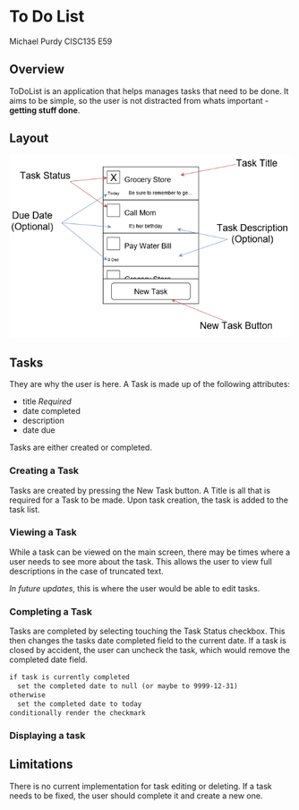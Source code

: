 # To Do List
Michael Purdy
CISC135 E59

## Overview
ToDoList is an application that helps manages tasks that need to be done.
It aims to be simple, so the user is not distracted from whats important - 
**getting stuff done**.


## Layout
![Design](docs/ToDoList.png?raw=true "Design")

## Tasks
They are why the user is here.
A Task is made up of the following attributes:
* title _Required_
* date completed
* description 
* date due

Tasks are either created or completed.

### Creating a Task
Tasks are created by pressing the New Task button.
A Title is all that is required for a Task to be made.
Upon task creation, the task is added to the task list.

### Viewing a Task
While a task can be viewed on the main screen, there may be times where a user needs to see more about the task.
This allows the user to view full descriptions in the case of truncated text.

_In future updates_, this is where the user would be able to edit tasks.

### Completing a Task
Tasks are completed by selecting touching the Task Status checkbox.
This then changes the tasks date completed field to the current date.
If a task is closed by accident, the user can uncheck the task, which would remove the completed date field.
```
if task is currently completed
  set the completed date to null (or maybe to 9999-12-31)
otherwise
  set the completed date to today
conditionally render the checkmark
```

### Displaying a task


## Limitations
There is no current implementation for task editing or deleting.
If a task needs to be fixed, the user should complete it and create a new one.
